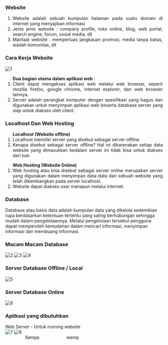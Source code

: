 ### Website
<ol align="justify">
<li>Website adalah sebuah kumpulan halaman pada suatu domain di internet yang menyajikan informasi</li>
<li>Jenis jenis website : company profile, toko online, blog, web portal, search engine, forum, sosial media, dll</li>
<li>Manfaat website : memperluas jangkauan promosi, media tanpa batas, wadah komunitas, dll</li>
</ol>

### Cara Kerja Website
![1](https://user-images.githubusercontent.com/81500429/143888829-a3d57707-ee86-4cb7-9d61-2dfb1e9c8bb0.png)

<ol align="justify"><b>Dua bagian utama dalam aplikasi web :</b>
<li>Client dapat mengakses aplikasi web melalui web browser, seperti mozilla firefox, google chrome, internet explorer, dan web browser lainnya.</li>
<li>Server adalah perangkat komputer dengan spesifikasi yang bagus dan digunakan untuk menyimpan aplikasi web beserta database server yang siap untuk diakses oleh client.
</li></ol>

### Localhost Dan Web Hosting
<ol align="justify"><b>Localhost (Website offline)</b>
  <li>Localhost memiliki server yang disebut sebagai server offline. </li>
<li>Kenapa disebut sebagai server offline? Hal ini dikarenakan setiap data website yang dimasukkan kedalam server ini tidak bisa untuk diakses dari luar. </li></ol>
<ol align="justify"><b>Web Hosting (Website Online)</b>
<li>Web hosting atau bisa disebut sebagai server online merupakan server yang digunakan dalam menyimpan data-data dari sebuah website yang telah dikembangkan pada server localhost.</li>
<li>Website dapat diakses user manapun melalui internet.</li></ol>

### Database
Database atau basis data adalah kumpulan data yang dikelola sedemikian rupa berdasarkan ketentuan tertentu yang saling berhubungan sehingga mudah dalam pengelolaannya. Melalui pengelolaan tersebut pengguna dapat memperoleh kemudahan dalam mencari informasi, menyimpan informasi dan membuang informasi.</br>

### Macam Macam Database
![2](https://user-images.githubusercontent.com/81500429/143889283-733fb732-b5cc-46f4-8d8f-a455376f0c42.png) ![3](https://user-images.githubusercontent.com/81500429/143889290-13f79e93-f997-49ff-89ae-17a9354b746a.png) ![4](https://user-images.githubusercontent.com/81500429/143889292-d90bb321-db44-4d06-976f-1884800db555.png)


### Server Database Offline / Local
![5](https://user-images.githubusercontent.com/81500429/143889294-f465647c-6f99-424f-8b3e-6f7c80135fc0.png)


### Server Database Online
![6](https://user-images.githubusercontent.com/81500429/143889295-f2edfa86-47c0-46ab-8275-a3aeb056e9b8.png)


### Aplikasi yang dibutuhkan
Web Server - Untuk running website	</br>
![7](https://user-images.githubusercontent.com/81500429/143889296-49dd0d99-909e-4fd9-b99e-6d6b699ef567.png)  ![8](https://user-images.githubusercontent.com/81500429/143890663-9f148df2-36b2-49d7-8612-71fa7d3e9534.png)
<br>
&nbsp;&nbsp;&nbsp;&nbsp;&nbsp;&nbsp;&nbsp;&nbsp;&nbsp;&nbsp;&nbsp;&nbsp;&nbsp;&nbsp;&nbsp; Xampp &nbsp;&nbsp;&nbsp;&nbsp;&nbsp;&nbsp;&nbsp;&nbsp;&nbsp;&nbsp;&nbsp;&nbsp;&nbsp;&nbsp;&nbsp;&nbsp;&nbsp;&nbsp;&nbsp;&nbsp; wamp


